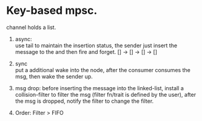 # Key-based mpsc.

channel holds a list.

1. async:   
use tail to maintain the insertion status, the sender just insert
the message to the and then fire and forget.
[] -> [] -> [] -> []

2. sync  
put a additional wake into the node, after the consumer consumes the msg, then wake the sender up.

3. msg drop:
before inserting the message into the linked-list, install a collision-filter to filter the msg (filter fn/trait is defined by the user), after the msg is dropped, notify the filter to change the filter.

4. Order: Filter > FIFO